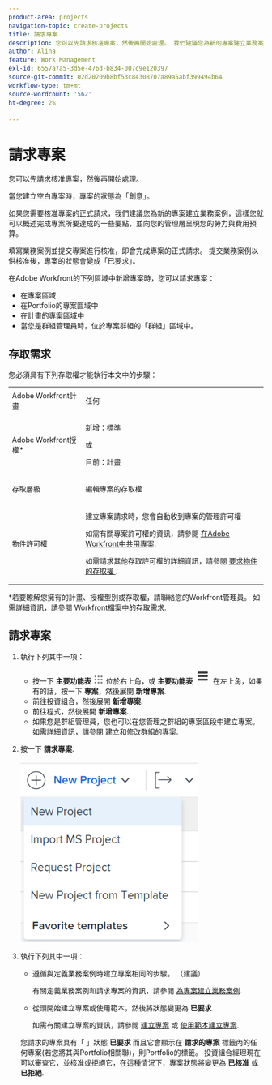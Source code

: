 ```yaml
---
product-area: projects
navigation-topic: create-projects
title: 請求專案
description: 您可以先請求核准專案，然後再開始處理。 我們建議您為新的專案建立業務案例，以便您可以概述完成專案所要達成的一些要點，並向管理團隊呈現您的人力與費用預算。 填寫業務案例並提交專案進行核准，即會完成專案的正式請求。 提交業務案例以供核准後，專案的狀態會變成「已要求」。
author: Alina
feature: Work Management
exl-id: 6557a7a5-3d5e-476d-b834-007c9e120397
source-git-commit: 02d20209b8bf53c84308707a89a5abf399494b64
workflow-type: tm+mt
source-wordcount: '562'
ht-degree: 2%

---
```


# 請求專案

<!--Audited: April 2024-->

您可以先請求核准專案，然後再開始處理。

當您建立空白專案時，專案的狀態為「創意」。

如果您需要核准專案的正式請求，我們建議您為新的專案建立業務案例，這樣您就可以概述完成專案所要達成的一些要點，並向您的管理層呈現您的勞力與費用預算。

填寫業務案例並提交專案進行核准，即會完成專案的正式請求。 提交業務案例以供核准後，專案的狀態會變成「已要求」。

在Adobe Workfront的下列區域中新增專案時，您可以請求專案：

* 在專案區域
* 在Portfolio的專案區域中
* 在計畫的專案區域中
* 當您是群組管理員時，位於專案群組的「群組」區域中。

## 存取需求

您必須具有下列存取權才能執行本文中的步驟：

<table style="table-layout:auto"> 
 <col> 
 <col> 
 <tbody> 
  <tr> 
   <td role="rowheader">Adobe Workfront計畫</td> 
   <td> <p>任何</p> </td> 
  </tr> 
  <tr> 
   <td role="rowheader"> <p role="rowheader">Adobe Workfront授權*</p> </td> 
   <td> <p>新增：標準 </p>
   或
   <p>目前：計畫 </p>
   </td> 
  </tr> 
  <tr> 
   <td role="rowheader">存取層級</td> 
   <td> <p>編輯專案的存取權</p> </td> 
  </tr> 
  <tr> 
   <td role="rowheader">物件許可權</td> 
   <td> <p>建立專案請求時，您會自動收到專案的管理許可權 </p> <p> 如需有關專案許可權的資訊，請參閱 <a href="../../../workfront-basics/grant-and-request-access-to-objects/share-a-project.md" class="MCXref xref">在Adobe Workfront中共用專案</a>.</p> <p>如需請求其他存取許可權的詳細資訊，請參閱 <a href="../../../workfront-basics/grant-and-request-access-to-objects/request-access.md" class="MCXref xref">要求物件的存取權 </a>.</p> </td> 
  </tr> 
 </tbody> 
</table>

*若要瞭解您擁有的計畫、授權型別或存取權，請聯絡您的Workfront管理員。 如需詳細資訊，請參閱 [Workfront檔案中的存取需求](/help/quicksilver/administration-and-setup/add-users/access-levels-and-object-permissions/access-level-requirements-in-documentation.md).

## 請求專案

1. 執行下列其中一項：

   * 按一下 **主要功能表** ![](assets/main-menu-icon.png) 位於右上角，或 **主要功能表** ![](assets/lines-main-menu.png) 在左上角，如果有的話，按一下 **專案**，然後展開 **新增專案**.
   * 前往投資組合，然後展開 **新增專案**.
   * 前往程式，然後展開 **新增專案**.
   * 如果您是群組管理員，您也可以在您管理之群組的專案區段中建立專案。 如需詳細資訊，請參閱 [建立和修改群組的專案](../../../administration-and-setup/manage-groups/work-with-group-objects/create-and-modify-a-groups-projects.md).

1. 按一下 **請求專案**.

   ![](assets/new-project-dropdown-nwe-350x358.png)

1. 執行下列其中一項：

   * 遵循與定義業務案例時建立專案相同的步驟。 （建議）

     有關定義業務案例和請求專案的資訊，請參閱 [為專案建立業務案例](../../../manage-work/projects/define-a-business-case/create-business-case.md).

   * 從頭開始建立專案或使用範本，然後將狀態變更為 **已要求**.

     如需有關建立專案的資訊，請參閱 [建立專案](../../../manage-work/projects/create-projects/create-project.md) 或 [使用範本建立專案](../../../manage-work/projects/create-projects/create-project-from-template.md).

   您請求的專案具有「 」狀態 **已要求** 而且它會顯示在 **請求的專案** 標籤內的任何專案(若您將其與Portfolio相關聯)，則Portfolio的標籤。 投資組合經理現在可以審查它，並核准或拒絕它，在這種情況下，專案狀態將變更為 **已核准** 或 **已拒絕**.
